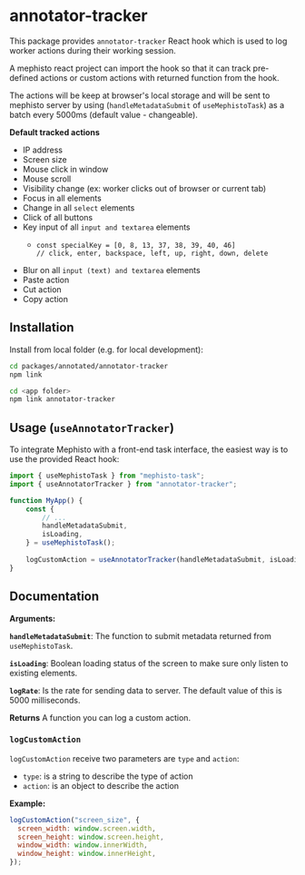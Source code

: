 # annotator-tracker

This package provides `annotator-tracker` React hook which is used to log worker actions during their
working session.

A mephisto react project can import the hook so that it can track pre-defined actions or custom actions with returned
function from the hook.

The actions will be keep at browser's local storage and will be sent to mephisto server by using (`handleMetadataSubmit` of 
`useMephistoTask`) as a batch every 5000ms (default value - changeable).

**Default tracked actions**
- IP address
- Screen size
- Mouse click in window
- Mouse scroll
- Visibility change (ex: worker clicks out of browser or current tab)
- Focus in all elements
- Change in all `select` elements
- Click of all buttons
- Key input of all `input and textarea` elements
  - ```
    const specialKey = [0, 8, 13, 37, 38, 39, 40, 46]
    // click, enter, backspace, left, up, right, down, delete
    ``` 
- Blur on all `input (text) and textarea` elements
- Paste action
- Cut action
- Copy action

## Installation

Install from local folder (e.g. for local development):

```bash
cd packages/annotated/annotator-tracker
npm link

cd <app folder>
npm link annotator-tracker
```

## Usage (`useAnnotatorTracker`)

To integrate Mephisto with a front-end task interface, the easiest way is to use the provided React hook:

```jsx
import { useMephistoTask } from "mephisto-task";
import { useAnnotatorTracker } from "annotator-tracker";

function MyApp() {
    const {
        // ...
        handleMetadataSubmit,
        isLoading,
    } = useMephistoTask();
    
    logCustomAction = useAnnotatorTracker(handleMetadataSubmit, isLoading, 5000);
}
```

## Documentation

**Arguments:**

**`handleMetadataSubmit`**: The function to submit metadata returned from `useMephistoTask`.

**`isLoading`**: Boolean loading status of the screen to make sure only listen to existing elements.

**`logRate`**: Is the rate for sending data to server. The default value of this is 5000 milliseconds.

**Returns**
A function you can log a custom action.


### `logCustomAction`

`logCustomAction` receive two parameters are `type` and `action`:
- `type`: is a string to describe the type of action
- `action`: is an object to describe the action

**Example:**
```jsx
logCustomAction("screen_size", {
  screen_width: window.screen.width,
  screen_height: window.screen.height,
  window_width: window.innerWidth,
  window_height: window.innerHeight,
});